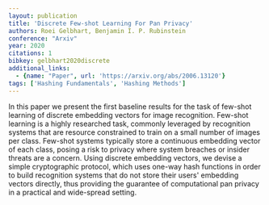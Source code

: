 ```yaml
---
layout: publication
title: 'Discrete Few-shot Learning For Pan Privacy'
authors: Roei Gelbhart, Benjamin I. P. Rubinstein
conference: "Arxiv"
year: 2020
citations: 1
bibkey: gelbhart2020discrete
additional_links:
  - {name: "Paper", url: 'https://arxiv.org/abs/2006.13120'}
tags: ['Hashing Fundamentals', 'Hashing Methods']
---
```

In this paper we present the first baseline results for the task of few-shot
learning of discrete embedding vectors for image recognition. Few-shot learning
is a highly researched task, commonly leveraged by recognition systems that are
resource constrained to train on a small number of images per class. Few-shot
systems typically store a continuous embedding vector of each class, posing a
risk to privacy where system breaches or insider threats are a concern. Using
discrete embedding vectors, we devise a simple cryptographic protocol, which
uses one-way hash functions in order to build recognition systems that do not
store their users' embedding vectors directly, thus providing the guarantee of
computational pan privacy in a practical and wide-spread setting.
